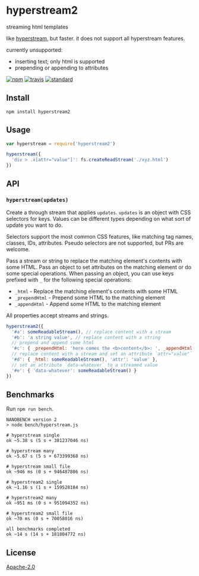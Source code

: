 # hyperstream2

streaming html templates

like [hyperstream](https://github.com/substack/hyperstream), but faster. it does not support all hyperstream features.

currently unsupported:

 - inserting text; only html is supported
 - prepending or appending to attributes

[![npm][npm-image]][npm-url]
[![travis][travis-image]][travis-url]
[![standard][standard-image]][standard-url]

[npm-image]: https://img.shields.io/npm/v/hyperstream2.svg?style=flat-square
[npm-url]: https://www.npmjs.com/package/hyperstream2
[travis-image]: https://img.shields.io/travis/goto-bus-stop/hyperstream2.svg?style=flat-square
[travis-url]: https://travis-ci.org/goto-bus-stop/hyperstream2
[standard-image]: https://img.shields.io/badge/code%20style-standard-brightgreen.svg?style=flat-square
[standard-url]: http://npm.im/standard

## Install

```
npm install hyperstream2
```

## Usage

```js
var hyperstream = require('hyperstream2')

hyperstream({
  'div > .x[attr="value"]': fs.createReadStream('./xyz.html')
})
```

## API

### `hyperstream(updates)`

Create a through stream that applies `updates`. `updates` is an object with CSS
selectors for keys. Values can be different types depending on what sort of
update you want to do.

Selectors support the most common CSS features, like matching tag names,
classes, IDs, attributes. Pseudo selectors are not supported, but PRs are
welcome.

Pass a stream or string to replace the matching element's contents with some
HTML. Pass an object to set attributes on the matching element or do some
special operations. When passing an object, you can use keys prefixed with `_`
for the following special operations:

 - `_html` - Replace the matching element's contents with some HTML
 - `_prependHtml` - Prepend some HTML to the matching element
 - `_appendHtml` - Append some HTML to the matching element

All properties accept streams and strings.

```js
hyperstream2({
  '#a': someReadableStream(), // replace content with a stream
  '#b': 'a string value', // replace content with a string
  // prepend and append some html
  '#c': { _prependHtml: 'here comes the <b>content</b>: ', _appendHtml: ' …that\'s all folks!' },
  // replace content with a stream and set an attribute `attr="value"`
  '#d': { _html: someReadableStream(), 'attr': 'value' },
  // set an attribute `data-whatever` to a streamed value
  '#e': { 'data-whatever': someReadableStream() }
})
```

## Benchmarks

Run `npm run bench`.

```
NANOBENCH version 2
> node bench/hyperstream.js

# hyperstream single
ok ~5.38 s (5 s + 381237046 ns)

# hyperstream many
ok ~5.67 s (5 s + 673399368 ns)

# hyperstream small file
ok ~946 ms (0 s + 946487806 ns)

# hyperstream2 single
ok ~1.16 s (1 s + 159528184 ns)

# hyperstream2 many
ok ~951 ms (0 s + 951094352 ns)

# hyperstream2 small file
ok ~70 ms (0 s + 70058016 ns)

all benchmarks completed
ok ~14 s (14 s + 181804772 ns)
```

## License

[Apache-2.0](LICENSE.md)
